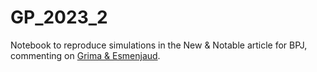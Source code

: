 # GP_2023_2
Notebook to reproduce simulations in the New & Notable article for BPJ, commenting on [Grima & Esmenjaud](https://www.cell.com/biophysj/fulltext/S0006-3495(23)00657-4).

